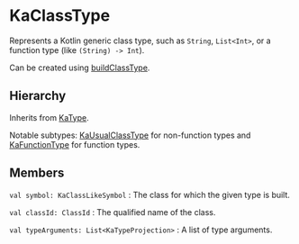 # KaClassType

Represents a Kotlin generic class type, such as `String`, `List<Int>`, or a function type (like `(String) -> Int`). 

Can be created using [buildClassType](Types.md#building-class-types).

## Hierarchy

Inherits from [KaType](KaType.md).

Notable subtypes: [KaUsualClassType](KaUsualClassType.md) for non-function types and [KaFunctionType](KaFunctionType.md)
for function types.

## Members

`val symbol: KaClassLikeSymbol`
: The class for which the given type is built.

`val classId: ClassId`
: The qualified name of the class.

`val typeArguments: List<KaTypeProjection>`
: A list of type arguments.